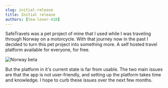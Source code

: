 ```yaml
---
slug: initial-release
title: Initial release
authors: [tea-lover-418]
---
```


SafeTravels was a pet project of mine that I used while I was traveling through Norway on a motorcycle. With that journey now in the past I decided to turn this pet project into something more. A self hosted travel platform available for everyone, for free.

![Norway beta](/img/norway-beta.png)

But the platform in it's current state is far from usable. The two main issues are that the app is not user-friendly, and setting up the platform takes time and knowledge. I hope to curb these issues over the next few months.

